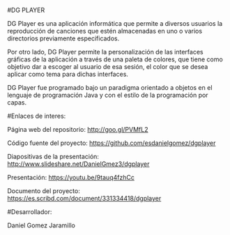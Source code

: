 #DG PLAYER

DG Player es una aplicación informática que permite a diversos usuarios la reproducción de canciones que estén almacenadas en uno o varios directorios previamente especificados. 

Por otro lado, DG Player permite la personalización de las interfaces gráficas de la aplicación a través de una paleta de colores, que tiene como objetivo dar a escoger al usuario de esa sesión, el color que se desea aplicar como tema para dichas interfaces. 

DG Player fue programado bajo un paradigma orientado a objetos en el lenguaje de programación Java y con el estilo de la programación por capas. 

#Enlaces de interes:

Página web del repositorio: 
  http://goo.gl/PVMfL2

Código fuente del proyecto: 
  https://github.com/esdanielgomez/dgplayer

Diapositivas de la presentación:
  http://www.slideshare.net/DanielGmez3/dgplayer

Presentación: 
  https://youtu.be/9tauq4fzhCc

Documento del proyecto:
  https://es.scribd.com/document/331334418/dgplayer
  
#Desarrollador:

Daniel Gomez Jaramillo
